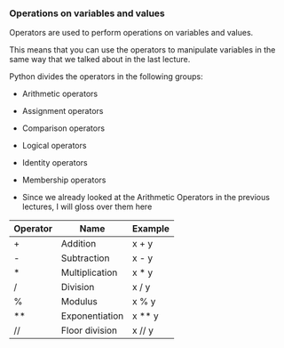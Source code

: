 ### Operations on variables and values

Operators are used to perform operations on variables and values.

This means that you can use the operators to manipulate variables in the same way that we talked about in the last lecture.


Python divides the operators in the following groups:

- Arithmetic operators
- Assignment operators
- Comparison operators
- Logical operators
- Identity operators
- Membership operators


- Since we already looked at the Arithmetic Operators in the previous lectures, I will gloss over them here

|Operator|Name|Example
|-|-|-|
|+|Addition|x + y|
|-|Subtraction|x - y|
|*|Multiplication|x * y|
|/|Division|x / y	|
|%|Modulus|x % y|
|**|Exponentiation|x ** y|
|//|Floor division|x // y|
